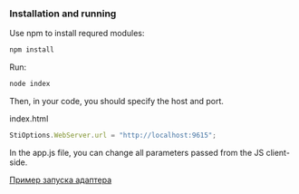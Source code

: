 
### Installation and running
Use npm to install requred modules:

```bash
npm install
```
Run:
```bash
node index
```
Then, in your code, you should specify the host and port.

index.html
```js
StiOptions.WebServer.url = "http://localhost:9615";
```

In the app.js file, you can change all parameters passed from the JS client-side.

[Пример запуска адаптера](https://github.com/stimulsoft/Samples-JS/tree/master/Node.js/04.%20Start%20SQL%20Adapters%20from%20Http%20Server)
